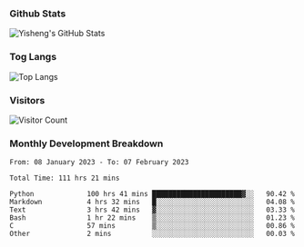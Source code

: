 ### Github Stats
![Yisheng's GitHub Stats](https://github-readme-stats-9qabuvhk1-gongyisheng.vercel.app/api?username=gongyisheng&count_private=true&show_icons=true)
### Tog Langs
![Top Langs](https://github-readme-stats-9qabuvhk1-gongyisheng.vercel.app/api/top-langs/?username=gongyisheng&layout=compact)
### Visitors
![Visitor Count](https://profile-counter.glitch.me/gongyisheng/count.svg)
### Monthly Development Breakdown
<!--START_SECTION:waka-->

```text
From: 08 January 2023 - To: 07 February 2023

Total Time: 111 hrs 21 mins

Python             100 hrs 41 mins ██████████████████████▓░░   90.42 %
Markdown           4 hrs 32 mins   █░░░░░░░░░░░░░░░░░░░░░░░░   04.08 %
Text               3 hrs 42 mins   ▓░░░░░░░░░░░░░░░░░░░░░░░░   03.33 %
Bash               1 hr 22 mins    ▒░░░░░░░░░░░░░░░░░░░░░░░░   01.23 %
C                  57 mins         ▒░░░░░░░░░░░░░░░░░░░░░░░░   00.86 %
Other              2 mins          ░░░░░░░░░░░░░░░░░░░░░░░░░   00.03 %
```

<!--END_SECTION:waka-->
